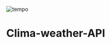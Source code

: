 ![tempo](https://user-images.githubusercontent.com/85976619/130358724-625a1786-0cef-4c7c-ab40-b15b6a227de8.gif)
# Clima-weather-API
